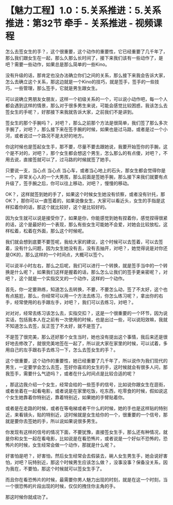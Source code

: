 # 【魅力工程】1.0：5.关系推进：5.关系推进：第32节 牵手 - 关系推进 - 视频课程

怎么去签女生的手？，这个很重要，这个动作的重要性，它已经重要了几千年了，那么我们跟女生在一起，那么久那么长时间了，接下来我们该有一些动作了，是吧？需要一些动作，如果总是那么简单的一些Kino。

没有升级的话，那肯定也没办法确立你们之间的关系，那么接下来我会告诉大家，怎么去确立这个关系，那这边就是一个Kino的技巧，就是签手，签手的一些技巧，一些管理，那么签手，它就是男生跟女生。

可以说确立男朋友女朋友，这样一个初级关系的一个，可以说小动作吧，每一个人都会遇到这样的情景，那么对于很多男生来说，可能会感觉比较困惑，我该怎么去签女生的手呢？，好那接下来我就告诉大家，之前我们不是讲到。

签女生的那个手腕吗？，对吧？，那么之前那个方法是很简单，我们签了那么多次手腕了，对吧？，那么接下来在签手腕的时候，如果也是过马路，或者是过一个小河，或者说过一个路况不是太好的地方。

你这时候也是签起女生手，那不要，尽量不要去跟她说，我要开始签你的手腕，这个是不对的，对吧？，那个女生都会想这个男生，怎么那么的有点傻，对吧？，不用去说，直接签就可以了，过马路的时候就签了她手。

只要说一支，当心点 当心点 当心车，或者当心地上的石头，那女生都会觉得你是一个，非常关心人的一个大男孩，那么前面是签她手腕，那么接下来我们就要有点升级了，签手腕之后，你可以往上移动，对吧？，慢慢的移动。

OK？，这样就签到她的手了，如果这个时候女生她没有侦察，或者没有针托，那OK？，那你可以一直签着的，如果说像女生，大家可以看近头，女生的手指是这样扣着你的话，那这个就比较好，这个是比较好的。

因为女生就可以说是接受你了，如果是你，你能感觉到她有捏着你，感觉捏得很紧的话，这个是最好的一个表现，那么有些女生可能她不会爱，对她会比较放松，这样松着，松着在外面，那么这个时候呢。

我们就会想到底要不要签呢，我给大家的建议，这个时候可以去签着，可以去签着，没有什么问题，因为女生她没有去，没有去抽开，对吧？，她觉得说是对你还是OK的，那么这样的一个时间点，大概可以签个。

可以说半小时左右，那么之后呢，我们可以进行一个转换，就是签手当中的一个转换是什么呢？，如果我们这样是握着的话，那么怎么让我们的签手更亲密呢？，对吧？，这个就是一个实指交叉的一个动作，这样的一个动作。

首先，你一定要熟练，知道怎么去转换，不要，不要怎么动，签了不太好，这个也有点尴尬，那么，你经常可以用一个方法去练习，你怎么练习呢？，拿出你的右手，经常使用的右手跟左手，对吧？，我们可以去练习，对吧？。

对对对，经常去练习该怎么去，实指交扣？，这是一个很重要的一个环节，因为说实话，包括我本人在之前有一次使用的时候，也是出过一些，可以说阳效嘛，我就不知道怎么去签，反正签了不太好，就不是签了。

不是签了很完美，那么还好那个女生当时，她也没有提出这个事情，我后来还是很好地去修改了，就很完美地签在一起了，所以说大家在家里的时候，可以试着，多用自己的左手跟右手去练习一下，怎么去签女生的手？。

这个很重要，这个动作的重要性，她已经重要了几千年了，所以说作为我们现代的男生，一定要学会怎么去签，签好你喜欢的女生的手，这时候就会有很多人问，那我签手，需要什么气迹吗？，或者在什么时间点是比较合适的呢？

，那这边我介绍一个女生，经常会给的一些签手的信号，比如说你跟女生在逛街，或者坐着在一起看电影，或者说是在家里吃饭，吃东西，吃零食的时候，假如说这个女生她靠着你特别近，靠着特别近，如果她的手臂贴着你。

或者是在走路的时候，或者在等电梯或者干什么的时候，她的手也是这样贴的特别近，来看镜头，贴的特别近，这时候就是女生给你的一个，很重要的一个信号，那就是要你去签她的手，所以说如果说很多男生。

你发现有这样的信号的情况下面，不要犹豫，直接签女生手，那么还有种情况，就是你和女生一起在看电影，比如说是在看恐怖片，或者说是一个好似不恐怖的，恐怖片的时候，女生经常会做一个动作，那就是什么呢？。

好害怕是吧？，好害怕，然后女生经常会去假装去，碗人女生男生手，她会说好害怕，对吧？玩特别近，那这个时候男生应该怎么做？，没事没事？保备没关系，因为我在，不要怕，那这个时候就可以签女生手了。

而且你在看恐怖片的时候，最需要你男人魅力出现的时刻，就是在这一个时刻，当一个很恐怖的片段出现的时候，仅仅的拽住你主角的手。

那这时候你就成功了。
